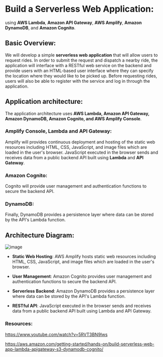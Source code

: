 # Build a Serverless Web Application:
  using **AWS Lambda**, **Amazon API Gateway**, **AWS Amplify**, **Amazon DynamoDB**, and **Amazon Cognito**.
  
## Basic Overview:
  We will develop a simple **serverless web application** that will allow users to request rides. In order to submit the request and dispatch a nearby ride, the application will interface with a RESTful web service on the backend and provide users with an HTML-based user interface where they can specify the location where they would like to be picked up. 
  Before requesting rides, users will also be able to register with the service and log in through the application.
  
## Application architecture:
  The application architecture uses **AWS Lambda, Amazon API Gateway, Amazon DynamoDB, Amazon Cognito, and AWS Amplify Console**.
  
  ### Amplify Console, Lambda and API Gateway: 
  Amplify will provides continuous deployment and hosting of the static web resources including HTML, CSS, JavaScript, and image files which are loaded in the user's browser. JavaScript executed in the browser sends and receives data from a public backend API built using **Lambda** and **API Gateway**. 
  
  ### Amazon Cognito: 
  Cognito will provide user management and authentication functions to secure the backend API.
   
  ### DynamoDB: 
  Finally, DynamoDB provides a persistence layer where data can be stored by the API's Lambda function.

## Architecture Diagram:
![image](https://user-images.githubusercontent.com/71292230/200560540-4e54df56-2b6d-4a56-a2a6-72ee92f2d798.png)



- **Static Web Hosting**:
AWS Amplify hosts static web resources including HTML, CSS, JavaScript, and image files which are loaded in the user's browser.

- **User Management**:
Amazon Cognito provides user management and authentication functions to secure the backend API.

- **Serverless Backend**:
Amazon DynamoDB provides a persistence layer where data can be stored by the API's Lambda function.

- **RESTful API**:
JavaScript executed in the browser sends and receives data from a public backend API built using Lambda and API Gateway.


### Resources:

https://www.youtube.com/watch?v=5RVT3BN9Iws


https://aws.amazon.com/getting-started/hands-on/build-serverless-web-app-lambda-apigateway-s3-dynamodb-cognito/
